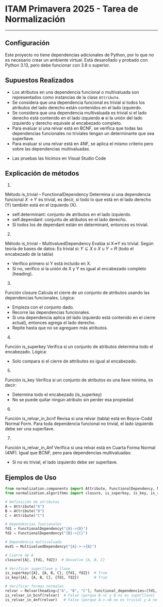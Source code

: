 # ITAM Primavera 2025 - Tarea de Normalización

---

## Configuración

Este proyecto no tiene dependencias adicionales de Python, por lo que no es 
necesario crear un ambiente virtual. Está desarollado y probado con Python 3.13,
pero debe funcionar con 3.8 o superior.

## Supuestos Realizados

- Los atributos en una dependencia funcional o multivaluada son representados como instancias de la clase `Attribute`.
- Se considera que una dependencia funcional es trivial si todos los atributos del lado derecho están contenidos en el lado izquierdo.
- Se considera que una dependencia multivaluada es trivial si el lado derecho está contenido en el lado izquierdo **o** si la unión del lado izquierdo y derecho equivale al encabezado completo.
- Para evaluar si una relvar está en BCNF, se verifica que todas las dependencias funcionales no triviales tengan un determinante que sea superllave.
- Para evaluar si una relvar está en 4NF, se aplica el mismo criterio pero sobre las dependencias multivaluadas.

+ Las pruebas las hicimos en Visual Studio Code

## Explicación de métodos
1)
Método is_trivial – FunctionalDependency 
Determina si una dependencia funcional 
𝑋 → 𝑌 es trivial, es decir, si todo lo que está en el lado derecho (Y) también está en el izquierdo (X).
- self.determinant: conjunto de atributos en el lado izquierdo.
- self.dependant: conjunto de atributos en el lado derecho.
- Si todos los de dependant están en determinant, entonces es trivial.

2)
Método is_trivial – MultivaluedDependency
Evalúa si X↠Y es trivial. Según teoría de bases de datos:
Es trivial si: 𝑌 ⊆ 𝑋 o 𝑋 ∪ 𝑌 = 𝑅 (todo el encabezado de la tabla)
- Verifico primero si Y está incluido en X.
- Si no, verifico si la unión de X y Y es igual al encabezado completo (heading).

3)
Función closure
Calcula el cierre de un conjunto de atributos usando las dependencias funcionales.
Lógica:
- Empieza con el conjunto dado.
- Recorre las dependencias funcionales.
- Si una dependencia aplica (el lado izquierdo está contenido en el cierre actual), entonces agrega el lado derecho.
- Repite hasta que no se agreguen más atributos.

4)
Función is_superkey
Verifica si un conjunto de atributos determina todo el encabezado.
Lógica:
- Solo compara si el cierre de attributes es igual al encabezado.

5) 
Función is_key
Verifica si un conjunto de atributos es una llave mínima, es decir:
- Determina todo el encabezado (is_superkey)
- No se puede quitar ningún atributo sin perder esa propiedad

6)
Función is_relvar_in_bcnf
Revisa si una relvar (tabla) está en Boyce-Codd Normal Form.
Para toda dependencia funcional no trivial, el lado izquierdo debe ser una superllave.

7)
Función is_relvar_in_4nf
Verifica si una relvar está en Cuarta Forma Normal (4NF).
Igual que BCNF, pero para dependencias multivaluadas:
- Si no es trivial, el lado izquierdo debe ser superllave.

## Ejemplos de Uso

```python
from normalization.components import Attribute, FunctionalDependency, MultivaluedDependency, Relvar
from normalization.algorithms import closure, is_superkey, is_key, is_relvar_in_bcnf, is_relvar_in_4nf

# Definición de atributos
A = Attribute("A")
B = Attribute("B")
C = Attribute("C")

# Dependencias funcionales
fd1 = FunctionalDependency("{A}->{B}")
fd2 = FunctionalDependency("{B}->{C}")

# Dependencia multivaluada
mvd1 = MultivaluedDependency("{A}->->{B}")

# Cierre de A
closure({A}, {fd1, fd2})  # Devuelve {A, B, C}

# Verificar superllave y llave
is_superkey({A}, {A, B, C}, {fd1, fd2})  # True
is_key({A}, {A, B, C}, {fd1, fd2})       # True

# Verificar formas normales
relvar = Relvar(heading=["A", "B", "C"], functional_dependencies=[fd1, fd2], multivalued_dependencies=[mvd1])
is_relvar_in_bcnf(relvar)  # False (porque B->C y B no es superllave)
is_relvar_in_4nf(relvar)   # False (porque A->->B no es trivial y A no es superllave)



